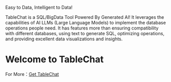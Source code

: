 
Easy to Data, Intelligent to Data! &nbsp; 

TableChat is a SQL/BigData Tool Powered By Generated AI! It leverages the capabilities of AI  LLMs (Large Language Models) to implement the database operations people need. It has features more than ensuring compatibility with different databases,  using text to generate SQL, optimizing operations, and providing excellent data visualizations and insights.

# Welcome to TableChat


For More：[Get TableChat](https://github.com/tablechatlabs/tablechat/tree/main) 


